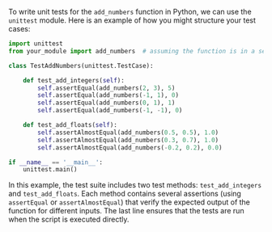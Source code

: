  To write unit tests for the `add_numbers` function in Python, we can use the `unittest` module. Here is an example of how you might structure your test cases:

```python
import unittest
from your_module import add_numbers  # assuming the function is in a separate file named 'your_module.py'

class TestAddNumbers(unittest.TestCase):

    def test_add_integers(self):
        self.assertEqual(add_numbers(2, 3), 5)
        self.assertEqual(add_numbers(-1, 1), 0)
        self.assertEqual(add_numbers(0, 1), 1)
        self.assertEqual(add_numbers(-1, -1), 0)

    def test_add_floats(self):
        self.assertAlmostEqual(add_numbers(0.5, 0.5), 1.0)
        self.assertAlmostEqual(add_numbers(0.3, 0.7), 1.0)
        self.assertAlmostEqual(add_numbers(-0.2, 0.2), 0.0)

if __name__ == '__main__':
    unittest.main()
```

In this example, the test suite includes two test methods: `test_add_integers` and `test_add_floats`. Each method contains several assertions (using `assertEqual` or `assertAlmostEqual`) that verify the expected output of the function for different inputs. The last line ensures that the tests are run when the script is executed directly.